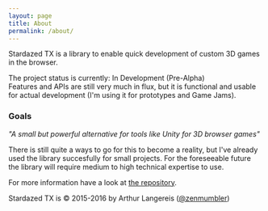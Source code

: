 ```yaml
---
layout: page
title: About
permalink: /about/
---
```


Stardazed TX is a library to enable quick development of custom 3D games in the browser.

The project status is currently: In Development (Pre-Alpha)<br>
Features and APIs are still very much in flux, but it is functional and usable for actual development (I'm using it for prototypes and Game Jams).

### Goals

_"A small but powerful alternative for tools like Unity for 3D browser games"_

There is still quite a ways to go for this to become a reality, but I've already used the library succesfully for small projects.
For the foreseeable future the library will require medium to high technical expertise to use.

For more information have a look at [the repository](https://github.com/stardazed/stardazed-tx).

Stardazed TX is &copy; 2015-2016 by Arthur Langereis ([@zenmumbler](https://twitter.com/zenmumbler))
